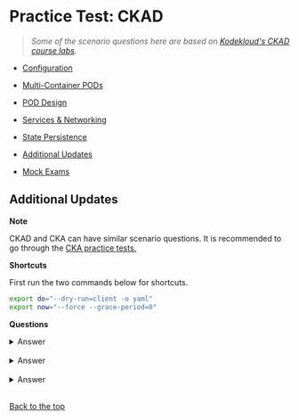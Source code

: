 
# Practice Test: CKAD

> *Some of the scenario questions here are based on [Kodekloud's CKAD course labs](https://kodekloud.com/courses/labs-certified-kubernetes-application-developer/?utm_source=udemy&utm_medium=labs&utm_campaign=kubernetes).*

- [Configuration](016-Practice-Test-CKAD-Configuration.md) 

- [Multi-Container PODs](017-Practice-Test-CKAD-Multi-Container-Pods.md)

- [POD Design](018-Practice-Test-CKAD-Pod-Design.md)

- [Services & Networking](019-Practice-Test-CKAD-Services-Networking,md)

- [State Persistence](020-Practice-Test-CKAD-State-Persistence.md)

- [Additional Updates](021-Practice-Test-CKAD-Additional-Updates.md)

- [Mock Exams](022-Practice-Test-CKAD-Mock-Exams.md) 


## Additional Updates 

**Note**

CKAD and CKA can have similar scenario questions. 
It is recommended to go through the [CKA practice tests.](./002-Practice-Test-CKA.md)

**Shortcuts**

First run the two commands below for shortcuts.

```bash
export do="--dry-run=client -o yaml" 
export now="--force --grace-period=0" 
```

**Questions** 

<details><summary> Answer </summary>
 
```bash
 
```
 
</details>
</br>


<details><summary> Answer </summary>
 
```bash
 
```
 
</details>
</br>


<details><summary> Answer </summary>
 
```bash
 
```
 
</details>
</br>




[Back to the top](#practice-test-ckad)    

